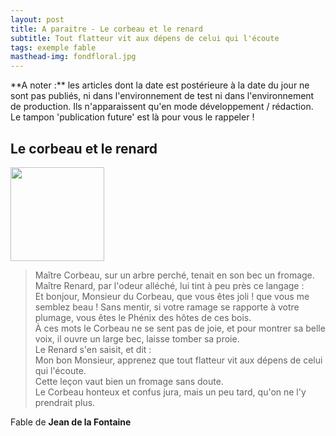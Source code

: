 ```yaml
---
layout: post
title: A paraitre - Le corbeau et le renard
subtitle: Tout flatteur vit aux dépens de celui qui l'écoute
tags: exemple fable
masthead-img: fondfloral.jpg
---
```


<p class="message" role="alert">
  **A noter :** les articles dont la date est postérieure à la date du jour ne sont pas publiés, ni dans l'environnement de test ni dans l'environnement de production. Ils n'apparaissent qu'en mode développement / rédaction. Le tampon 'publication future' est là pour vous le rappeler !
</p>

## Le corbeau et le renard

<a href="https://fr.wikipedia.org/wiki/Le_Corbeau_et_le_Renard"><img class="img-thumbnail float-right" alt="" src="{{ site.baseurl }}/assets/img/le-corbeau-et-le-renard.jpg" width="150px"></a>

> Maître Corbeau, sur un arbre perché, tenait en son bec un fromage.  
Maître Renard, par l'odeur alléché, lui tint à peu près ce langage :  
Et bonjour, Monsieur du Corbeau, que vous êtes joli ! que vous me semblez beau ! Sans mentir, si votre ramage se rapporte à votre plumage, vous êtes le Phénix des hôtes de ces bois.  
À ces mots le Corbeau ne se sent pas de joie, et pour montrer sa belle voix, il ouvre un large bec, laisse tomber sa proie.  
Le Renard s'en saisit, et dit :  
Mon bon Monsieur, apprenez que tout flatteur vit aux dépens de celui qui l'écoute.  
Cette leçon vaut bien un fromage sans doute.  
Le Corbeau honteux et confus jura, mais un peu tard, qu'on ne l'y prendrait plus.

Fable de **Jean de la Fontaine**

